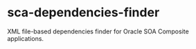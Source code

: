 # sca-dependencies-finder
XML file-based dependencies finder for Oracle SOA Composite applications.
